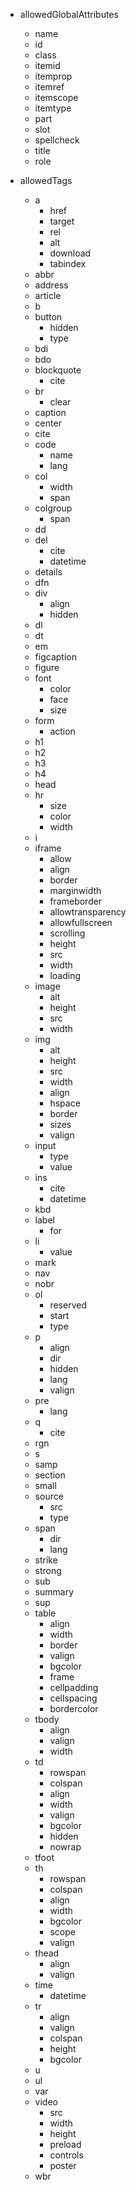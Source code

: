 - allowedGlobalAttributes
	- name
	- id
	- class
	- itemid
	- itemprop
	- itemref
	- itemscope
	- itemtype
	- part
	- slot
	- spellcheck
	- title
	- role

- allowedTags
	- a
		- href
		- target
		- rel
		- alt
		- download
		- tabindex
	- abbr
	- address
	- article
	- b
	- button
		- hidden
		- type
	- bdi
	- bdo
	- blockquote
		- cite
	- br
		- clear
	- caption
	- center
	- cite
	- code
		- name
		- lang
	- col
		- width
		- span
	- colgroup
		- span
	- dd
	- del
		- cite
		- datetime
	- details
	- dfn
	- div
		- align
		- hidden
	- dl
	- dt
	- em
	- figcaption
	- figure
	- font
		- color
		- face
		- size
	- form
		- action
	- h1
	- h2
	- h3
	- h4
	- head
	- hr
		- size
		- color
		- width
	- i
	- iframe
		- allow
		- align
		- border
		- marginwidth
		- frameborder
		- allowtransparency
		- allowfullscreen
		- scrolling
		- height
		- src
		- width
		- loading
	- image
		- alt
		- height
		- src
		- width
	- img
		- alt
		- height
		- src
		- width
		- align
		- hspace
		- border
		- sizes
		- valign
	- input
		- type
		- value
	- ins
		- cite
		- datetime
	- kbd
	- label
		- for
	- li
		- value
	- mark
	- nav
	- nobr
	- ol
		- reserved
		- start
		- type
	- p
		- align
		- dir
		- hidden
		- lang
		- valign
	- pre
		- lang
	- q
		- cite
	- rgn
	- s
	- samp
	- section
	- small
	- source
		- src
		- type
	- span
		- dir
		- lang
	- strike
	- strong
	- sub
	- summary
	- sup
	- table
		- align
		- width
		- border
		- valign
		- bgcolor
		- frame
		- cellpadding
		- cellspacing
		- bordercolor
	- tbody
		- align
		- valign
		- width
	- td
		- rowspan
		- colspan
		- align
		- width
		- valign
		- bgcolor
		- hidden
		- nowrap
	- tfoot
	- th
		- rowspan
		- colspan
		- align
		- width
		- bgcolor
		- scope
		- valign
	- thead
		- align
		- valign
	- time
		- datetime
	- tr
		- align
		- valign
		- colspan
		- height
		- bgcolor
	- u
	- ul
	- var
	- video
		- src
		- width
		- height
		- preload
		- controls
		- poster
	- wbr

